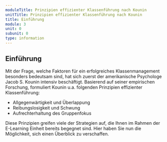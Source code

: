 ```yaml
---
moduleTitle: Prinzipien effizienter Klassenführung nach Kounin
unitTitle: Prinzipien effizienter Klassenführung nach Kounin
title: Einführung
module: 3
unit: 0
subunit: 0
type: information
---
```


## Einführung

Mit der Frage, welche Faktoren für ein erfolgreiches Klassenmanagement besonders bedeutsam sind, hat sich zuerst der amerikanische Psychologe Jacob S. Kounin intensiv beschäftigt. Basierend auf seiner empirischen Forschung, formuliert Kounin u.a. folgenden Prinzipien effizienter Klassenführung:  

* Allgegenwärtigkeit und Überlappung
* Reibungslosigkeit und Schwung 
* Aufrechterhaltung des Gruppenfokus 

Diese Prinzipien greifen viele der Strategien auf, die Ihnen im Rahmen der E-Learning Einheit bereits begegnet sind. Hier haben Sie nun die Möglichkeit, sich einen Überblick zu verschaffen. 
